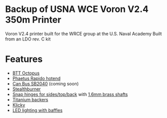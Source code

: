 # Backup of USNA WCE Voron V2.4 350m Printer
Voron V2.4 printer built for the WRCE group at the U.S. Naval Academy
Built from an LDO rev. C kit

# Features
- [BTT Octopus](https://github.com/bigtreetech/BIGTREETECH-OCTOPUS-V1.0)
- [Phaetus Rapido hotend](https://www.fabreeko.com/collections/hot-ends/products/phaetus-rapido-high-flow-hotend?variant=41941392916735)
- [Can Bus SB2040](https://github.com/Mellow-3D/Fly-SB2040) (coming soon)
- [Stealthburner](https://github.com/VoronDesign/Voron-Stealthburner)
- [Snap hinges for sides/top/back](https://github.com/VoronDesign/VoronUsers/tree/master/printer_mods/richardjm/snap-latch-2020) with [1.6mm brass shafts](https://www.aliexpress.us/item/2251832721555019.html)
- [Titanium backers](https://github.com/tanaes/whopping_Voron_mods/tree/main/extrusion_backers)
- [Klicky](https://github.com/jlas1/Klicky-Probe)
- [LED lighting with baffles](https://github.com/VoronDesign/VoronUsers/tree/master/printer_mods/eddie/LED_Bar_Clip)
